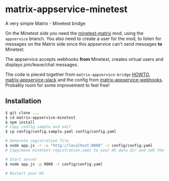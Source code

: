 # matrix-appservice-minetest
A very simple Matrix - Minetest bridge

On the Minetest side you need the [minetest-matrix](https://github.com/diggers-mt/minetest-matrix) mod, using the `appservice` branch. You also need to create a user for the mod, to listen for messages on the Matrix side since this appservice can't send messages **to** Minetest.

The appservice accepts webhooks **from** Minetest, creates virtual users and displays join/leave/chat messages.

The code is pieced together from `matrix-appservice-bridge` [HOWTO](https://github.com/matrix-org/matrix-appservice-bridge/blob/master/HOWTO.md), [matrix-appservice-slack](https://github.com/matrix-org/matrix-appservice-slack) and the config from [matrix-appservice-webhooks](https://github.com/turt2live/matrix-appservice-webhooks). Probably room for some improvement to feel free!

Installation
------------

```sh
$ git clone ...
$ cd matrix-appservice-minetest
$ npm install
# Copy config sample and edit
$ cp config/config.sample.yaml config/config.yaml

# Generate registration file
$ node app.js -r -u "http://localhost:8008" -c config/config.yaml
# Copy/move minetest-registration.yaml to your HS data dir and add the path to `app_service_config_files`

# Start server
$ node app.js -p 9000 -c config/config.yaml

# Restart your HS
```
